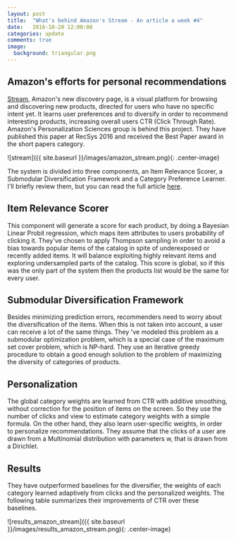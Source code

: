 ```yaml
---
layout: post
title:  "What's behind Amazon's Stream - An article a week #4"
date:   2016-10-20 12:00:00
categories: update
comments: true
image:
  background: triangular.png
---
```


## Amazon's efforts for personal recommendations
[Stream](https://www.amazon.com/stream), Amazon's new discovery page, is a visual platform for browsing and discovering new products, directed for users who have no specific intent yet. It learns user preferences and to diversify in order to recommend interesting products, increasing overall users CTR (Click Through Rate). Amazon's Personalization Sciences group is behind this project. They have published this paper at RecSys 2016 and received the Best Paper award in the short papers category.

![stream]({{ site.baseurl }}/images/amazon_stream.png){: .center-image}

The system is divided into three components, an Item Relevance Scorer, a Submodular Diversification Framework and a Category Preference Learner. I'll briefly review them, but you can read the full article [here](http://dl.acm.org/citation.cfm?doid=2959100.2959171).

## Item Relevance Scorer
This component will generate a score for each product, by doing a Bayesian Linear Probit regression, which maps item attributes to users probability of clicking it. They've chosen to apply Thompson sampling in order to avoid a bias towards popular items of the catalog in spite of underexposed or recently added items. It will balance exploiting highly relevant items and exploring undersampled parts of the catalog. This score is global, so if this was the only part of the system then the products list would be the same for every user.

## Submodular Diversification Framework
Besides minimizing prediction errors, recommenders need to worry about the diversification of the items. When this is not taken into account, a user can receive a lot of the same things. They 've modeled this problem as a submodular optimization problem, which is a special case of the maximum set cover problem, which is NP-hard. They use an iterative greedy procedure to obtain a good enough solution to the problem of maximizing the diversity of categories of products.

## Personalization
The global category weights are learned from CTR with additive smoothing, without correction for the position of items on the screen. So they use the number of clicks and view to estimate category weights with a simple formula. On the other hand, they also learn user-specific weights, in order to personalize recommendations.  They assume that the clicks of a user are drawn from a Multinomial distribution with parameters w, that is drawn from a Dirichlet. 

## Results
They have outperformed baselines for the diversifier, the weights of each category learned adaptively from clicks and the personalized weights. The following table summarizes their improvements of CTR over these baselines.

![results_amazon_stream]({{ site.baseurl }}/images/results_amazon_stream.png){: .center-image}




